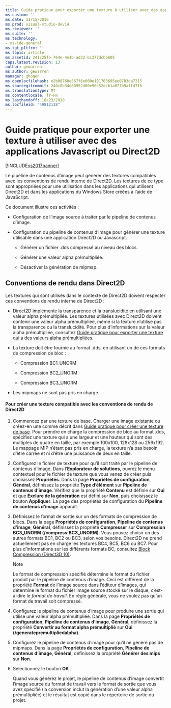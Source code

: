 ```yaml
---
title: Guide pratique pour exporter une texture à utiliser avec des applications Javascript ou Direct2D | Microsoft Docs
ms.custom: ''
ms.date: 11/15/2016
ms.prod: visual-studio-dev14
ms.reviewer: ''
ms.suite: ''
ms.technology:
- vs-ide-general
ms.tgt_pltfrm: ''
ms.topic: article
ms.assetid: 241c25fe-764e-4e1b-ad32-b1377dcbb605
caps.latest.revision: 13
author: gewarren
ms.author: gewarren
manager: ghogen
ms.openlocfilehash: e2b08760e567f6e000e191703695ee0703da7215
ms.sourcegitcommit: 240c8b34e80952d00e90c52dcb1a077b9aff47f6
ms.translationtype: MT
ms.contentlocale: fr-FR
ms.lasthandoff: 10/23/2018
ms.locfileid: "49812138"
---
```

# <a name="how-to-export-a-texture-for-use-with-direct2d-or-javascipt-apps"></a>Guide pratique pour exporter une texture à utiliser avec des applications Javascript ou Direct2D
[!INCLUDE[vs2017banner](../includes/vs2017banner.md)]

Le pipeline de contenus d’image peut générer des textures compatibles avec les conventions de rendu interne de Direct2D. Les textures de ce type sont appropriées pour une utilisation dans les applications qui utilisent Direct2D et dans les applications du Windows Store créées à l’aide de JavaScript.  
  
 Ce document illustre ces activités :  
  
-   Configuration de l’image source à traiter par le pipeline de contenus d’image.  
  
-   Configuration du pipeline de contenus d’image pour générer une texture utilisable dans une application Direct2D ou Javascript.  
  
    -   Générer un fichier .dds compressé au niveau des blocs.  
  
    -   Générer une valeur alpha prémultipliée.  
  
    -   Désactiver la génération de mipmap.  
  
## <a name="rendering-conventions-in-direct2d"></a>Conventions de rendu dans Direct2D  
 Les textures qui sont utilisés dans le contexte de Direct2D doivent respecter ces conventions de rendu interne de Direct2D :  
  
-   Direct2D implémente la transparence et la translucidité en utilisant une valeur alpha prémultipliée. Les textures utilisées avec Direct2D doivent contenir une valeur alpha prémultipliée, même si la texture n’utilise pas la transparence ou la translucidité. Pour plus d’informations sur la valeur alpha prémultipliée, consultez [Guide pratique pour exporter une texture qui a des valeurs alpha prémultipliées](../designers/how-to-export-a-texture-that-has-premultiplied-alpha.md).  
  
-   La texture doit être fournie au format .dds, en utilisant un de ces formats de compression de bloc :  
  
    -   Compression BC1_UNORM  
  
    -   Compression BC2_UNORM  
  
    -   Compression BC3_UNORM  
  
-   Les mipmaps ne sont pas pris en charge.  
  
#### <a name="to-create-a-texture-thats-compatible-with-direct2d-rendering-conventions"></a>Pour créer une texture compatible avec les conventions de rendu de Direct2D  
  
1. Commencez par une texture de base. Charger une image existante ou créez-en une comme décrit dans [Guide pratique pour créer une texture de base](../designers/how-to-create-a-basic-texture.md). Pour prendre en charge la compression de bloc au format .dds, spécifiez une texture qui a une largeur et une hauteur qui sont des multiples de quatre en taille, par exemple 100x100, 128x128 ou 256x192. Le mappage MIP n’étant pas pris en charge, la texture n’a pas besoin d’être carrée et ni d’être une puissance de deux en taille.  
  
2. Configurez le fichier de texture pour qu’il soit traité par le pipeline de contenus d’image. Dans l’**Explorateur de solutions**, ouvrez le menu contextuel pour le fichier de texture que vous venez de créer puis choisissez **Propriétés**. Dans la page **Propriétés de configuration**, **Général**, définissez la propriété **Type d’élément** sur **Pipeline de contenus d’image**. Vérifiez que la propriété **Contenu** est définie sur **Oui** et que **Exclure de la génération** est défini sur **Non**, puis choisissez le bouton **Appliquer**. La page des propriétés de configuration du **Pipeline de contenus d’image** apparaît.  
  
3. Définissez le format de sortie sur un des formats de compression de blocs. Dans la page **Propriétés de configuration**, **Pipeline de contenus d’image**, **Général**, définissez la propriété **Compresser** sur **Compression BC3_UNORM (/compress:BC3_UNORM)**. Vous pouvez choisir un des autres formats BC1, BC2 ou BC3, selon vos besoins. Direct2D ne prend actuellement pas en charge les textures BC4, BC5, BC6 ou BC7. Pour plus d’informations sur les différents formats BC, consultez [Block Compression (Direct3D 10)](http://msdn.microsoft.com/library/windows/desktop/bb694531.aspx).  
  
   > [!NOTE]
   >  Le format de compression spécifié détermine le format du fichier produit par le pipeline de contenus d’image. Ceci est différent de la propriété **Format** de l’image source dans l’éditeur d’images, qui détermine le format du fichier image source stocké sur le disque, c’est-à-dire le *format de travail*. En règle générale, vous ne voulez pas qu’un format de travail soit compressé.  
  
4. Configurez le pipeline de contenus d’image pour produire une sortie qui utilise une valeur alpha prémultipliée. Dans la page **Propriétés de configuration**, **Pipeline de contenus d’image**, **Général**, définissez la propriété **Convertir au format alpha prémultiplié** sur **Oui (/generatepremultipliedalpha)**.  
  
5. Configurez le pipeline de contenus d’image pour qu’il ne génère pas de mipmaps. Dans la page **Propriétés de configuration**, **Pipeline de contenus d’image**, **Général**, définissez la propriété **Générer des mips** sur **Non**.  
  
6. Sélectionnez le bouton **OK** .  
  
   Quand vous générez le projet, le pipeline de contenus d’image convertit l’image source du format de travail vers le format de sortie que vous avez spécifié (la conversion inclut la génération d’une valeur alpha prémultipliée) et le résultat est copié dans le répertoire de sortie du projet.



